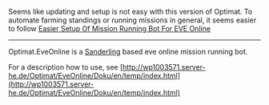 Seems like updating and setup is not easy with this version of Optimat. To automate farming standings or running missions in general, it seems easier to follow [Easier Setup Of Mission Running Bot For EVE Online](https://forum.botengine.org/t/easier-setup-of-mission-running-bot-for-eve-online/1104)

----

Optimat.EveOnline is a [Sanderling](https://github.com/Arcitectus/Sanderling) based eve online mission running bot.

For a description how to use, see [http://wp1003571.server-he.de/Optimat/EveOnline/Doku/en/temp/index.html](http://wp1003571.server-he.de/Optimat/EveOnline/Doku/en/temp/index.html)

